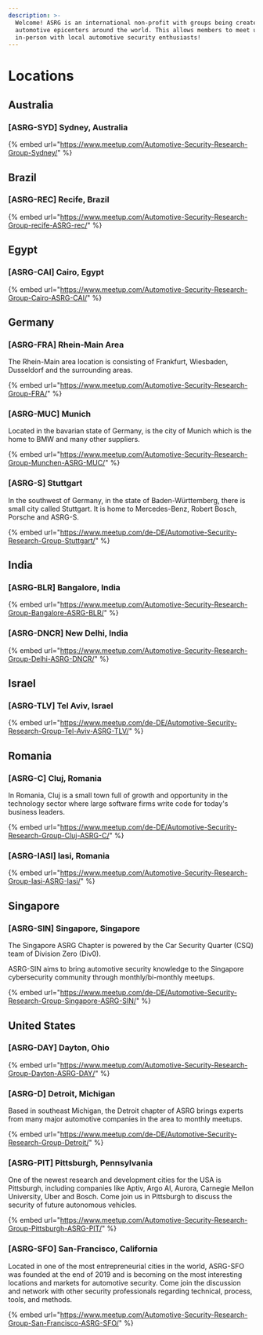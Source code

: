 ```yaml
---
description: >-
  Welcome! ASRG is an international non-profit with groups being created at
  automotive epicenters around the world. This allows members to meet up
  in-person with local automotive security enthusiasts!
---
```


# Locations

## Australia

### \[ASRG-SYD\] Sydney, Australia

{% embed url="https://www.meetup.com/Automotive-Security-Research-Group-Sydney/" %}

## Brazil

### \[ASRG-REC\] Recife, Brazil

{% embed url="https://www.meetup.com/Automotive-Security-Research-Group-recife-ASRG-rec/" %}

## Egypt

### \[ASRG-CAI\] Cairo, Egypt 

{% embed url="https://www.meetup.com/Automotive-Security-Research-Group-Cairo-ASRG-CAI/" %}

## Germany

### \[ASRG-FRA\] Rhein-Main Area 

The Rhein-Main area location is consisting of Frankfurt, Wiesbaden, Dusseldorf and the surrounding areas.  

{% embed url="https://www.meetup.com/Automotive-Security-Research-Group-FRA/" %}

### \[ASRG-MUC\] Munich 

Located in the bavarian state of Germany, is the city of Munich which is the home to BMW and many other suppliers.  

{% embed url="https://www.meetup.com/Automotive-Security-Research-Group-Munchen-ASRG-MUC/" %}

### \[ASRG-S\] Stuttgart 

In the southwest of Germany, in the state of Baden-Württemberg, there is small city called Stuttgart.  It is home to Mercedes-Benz, Robert Bosch, Porsche and ASRG-S. 

{% embed url="https://www.meetup.com/de-DE/Automotive-Security-Research-Group-Stuttgart/" %}

## India

### \[ASRG-BLR\] Bangalore, India

{% embed url="https://www.meetup.com/Automotive-Security-Research-Group-Bangalore-ASRG-BLR/" %}

### \[ASRG-DNCR\] New Delhi, India

{% embed url="https://www.meetup.com/Automotive-Security-Research-Group-Delhi-ASRG-DNCR/" %}

## Israel

### \[ASRG-TLV\] Tel Aviv, Israel 

{% embed url="https://www.meetup.com/de-DE/Automotive-Security-Research-Group-Tel-Aviv-ASRG-TLV/" %}

## Romania

### \[ASRG-C\] Cluj, Romania 

In Romania, Cluj is a small town full of growth and opportunity in the technology sector where large software firms write code for today's business leaders. 

{% embed url="https://www.meetup.com/de-DE/Automotive-Security-Research-Group-Cluj-ASRG-C/" %}

### \[ASRG-IASI\] Iasi, Romania

{% embed url="https://www.meetup.com/Automotive-Security-Research-Group-Iasi-ASRG-Iasi/" %}

## Singapore

### \[ASRG-SIN\] Singapore, Singapore 

The Singapore ASRG Chapter is powered by the Car Security Quarter \(CSQ\) team of Division Zero \(Div0\).  
  
ASRG-SIN aims to bring automotive security knowledge to the Singapore cybersecurity community through monthly/bi-monthly meetups.

{% embed url="https://www.meetup.com/de-DE/Automotive-Security-Research-Group-Singapore-ASRG-SIN/" %}

## United States

### \[ASRG-DAY\] Dayton, Ohio

{% embed url="https://www.meetup.com/Automotive-Security-Research-Group-Dayton-ASRG-DAY/" %}

### \[ASRG-D\] Detroit, Michigan 

Based in southeast Michigan, the Detroit chapter of ASRG brings experts from many major automotive companies in the area to monthly meetups. 

{% embed url="https://www.meetup.com/de-DE/Automotive-Security-Research-Group-Detroit/" %}

### \[ASRG-PIT\] Pittsburgh, Pennsylvania

One of the newest research and development cities for the USA is Pittsburgh, including companies like Aptiv, Argo AI, Aurora, Carnegie Mellon University, Uber and Bosch.  Come join us in Pittsburgh to discuss the security of future autonomous vehicles.

{% embed url="https://www.meetup.com/Automotive-Security-Research-Group-Pittsburgh-ASRG-PIT/" %}

### \[ASRG-SFO\] San-Francisco, California 

Located in one of the most entrepreneurial cities in the world, ASRG-SFO was founded at the end of 2019 and is becoming on the most interesting locations and markets for automotive security.  Come join the discussion and network with other security professionals regarding technical, process, tools, and methods.  

{% embed url="https://www.meetup.com/Automotive-Security-Research-Group-San-Francisco-ASRG-SFO/" %}

##  









  
  






